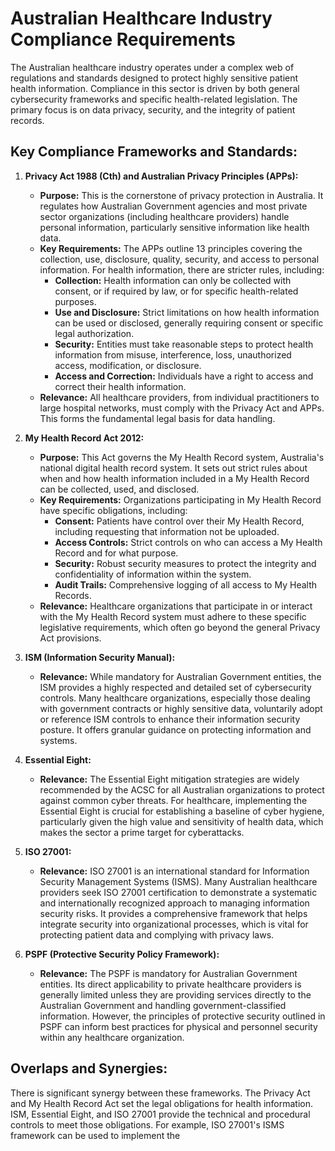 # Australian Healthcare Industry Compliance Requirements

The Australian healthcare industry operates under a complex web of regulations and standards designed to protect highly sensitive patient health information. Compliance in this sector is driven by both general cybersecurity frameworks and specific health-related legislation. The primary focus is on data privacy, security, and the integrity of patient records.

## Key Compliance Frameworks and Standards:

1.  **Privacy Act 1988 (Cth) and Australian Privacy Principles (APPs):**
    *   **Purpose:** This is the cornerstone of privacy protection in Australia. It regulates how Australian Government agencies and most private sector organizations (including healthcare providers) handle personal information, particularly sensitive information like health data.
    *   **Key Requirements:** The APPs outline 13 principles covering the collection, use, disclosure, quality, security, and access to personal information. For health information, there are stricter rules, including:
        *   **Collection:** Health information can only be collected with consent, or if required by law, or for specific health-related purposes.
        *   **Use and Disclosure:** Strict limitations on how health information can be used or disclosed, generally requiring consent or specific legal authorization.
        *   **Security:** Entities must take reasonable steps to protect health information from misuse, interference, loss, unauthorized access, modification, or disclosure.
        *   **Access and Correction:** Individuals have a right to access and correct their health information.
    *   **Relevance:** All healthcare providers, from individual practitioners to large hospital networks, must comply with the Privacy Act and APPs. This forms the fundamental legal basis for data handling.

2.  **My Health Record Act 2012:**
    *   **Purpose:** This Act governs the My Health Record system, Australia's national digital health record system. It sets out strict rules about when and how health information included in a My Health Record can be collected, used, and disclosed.
    *   **Key Requirements:** Organizations participating in My Health Record have specific obligations, including:
        *   **Consent:** Patients have control over their My Health Record, including requesting that information not be uploaded.
        *   **Access Controls:** Strict controls on who can access a My Health Record and for what purpose.
        *   **Security:** Robust security measures to protect the integrity and confidentiality of information within the system.
        *   **Audit Trails:** Comprehensive logging of all access to My Health Records.
    *   **Relevance:** Healthcare organizations that participate in or interact with the My Health Record system must adhere to these specific legislative requirements, which often go beyond the general Privacy Act provisions.

3.  **ISM (Information Security Manual):**
    *   **Relevance:** While mandatory for Australian Government entities, the ISM provides a highly respected and detailed set of cybersecurity controls. Many healthcare organizations, especially those dealing with government contracts or highly sensitive data, voluntarily adopt or reference ISM controls to enhance their information security posture. It offers granular guidance on protecting information and systems.

4.  **Essential Eight:**
    *   **Relevance:** The Essential Eight mitigation strategies are widely recommended by the ACSC for all Australian organizations to protect against common cyber threats. For healthcare, implementing the Essential Eight is crucial for establishing a baseline of cyber hygiene, particularly given the high value and sensitivity of health data, which makes the sector a prime target for cyberattacks.

5.  **ISO 27001:**
    *   **Relevance:** ISO 27001 is an international standard for Information Security Management Systems (ISMS). Many Australian healthcare providers seek ISO 27001 certification to demonstrate a systematic and internationally recognized approach to managing information security risks. It provides a comprehensive framework that helps integrate security into organizational processes, which is vital for protecting patient data and complying with privacy laws.

6.  **PSPF (Protective Security Policy Framework):**
    *   **Relevance:** The PSPF is mandatory for Australian Government entities. Its direct applicability to private healthcare providers is generally limited unless they are providing services directly to the Australian Government and handling government-classified information. However, the principles of protective security outlined in PSPF can inform best practices for physical and personnel security within any healthcare organization.

## Overlaps and Synergies:

There is significant synergy between these frameworks. The Privacy Act and My Health Record Act set the legal obligations for health information. ISM, Essential Eight, and ISO 27001 provide the technical and procedural controls to meet those obligations. For example, ISO 27001's ISMS framework can be used to implement the 

